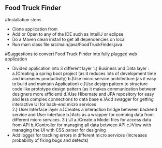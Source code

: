 ## Food Truck Finder

#Installation steps
* Clone application from 
* Add or Open to any of the IDE such as IntelliJ or eclipse
* Do a Maven clean install to get all dependencies on local
* Run main class file src/main/java/FoodTruckFinder.java


#Suggestions to convert Food Truck Finder into fully plugged  web application 
* Divided application into 3 different layer
          1.) Business and Data layer :
                a.)Creating a spring boot project (as it reduces lots of development time and increases productivity)
                b.)Use micro service architecture (as it easy to build and maintain Application)
                c.)Use design pattern to structure code like prototype design pattern (as it makes communication between designers more efficient)
                d.)Use Hibernate and JPA repository for easy and less complex connections to data base 
                e.)Add swagger for getting interactive UI for back-end micro services  
           2.) User Interface layer 
                a.)Creates a interaction bridge between backend service and User interface 
                b.)Acts as a wrapper for combing data from different micro services.
           3.) UI 
                a.)Create a Model files for access data from API
                b.)Controller for managing all data between API 
                c.)View with managing the UI with CSS parser for designing
 * Add logger for tracking errors in different micro services (increases probability of fixing bugs and defects)
